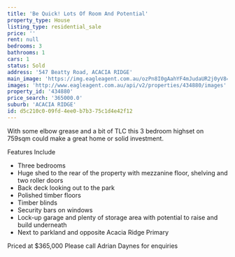 ```yaml
---
title: 'Be Quick! Lots Of Room And Potential'
property_type: House
listing_type: residential_sale
price: ''
rent: null
bedrooms: 3
bathrooms: 1
cars: 1
status: Sold
address: '547 Beatty Road, ACACIA RIDGE'
main_image: 'https://img.eagleagent.com.au/ozPn8I0gAahYF4mJudaUR2j0yV8=/1280x854/smart/https://s3-us-west-2.amazonaws.com/eagleagent-orig/images/6818543/104659418-image-M.jpg'
images: 'http://www.eagleagent.com.au/api/v2/properties/434880/images'
property_id: '434880'
price_search: '365000.0'
suburb: 'ACACIA RIDGE'
id: d5c210c0-09fd-4ee0-b7b3-75c1d4e42f12
---
```

With some elbow grease and a bit of TLC this 3 bedroom highset on 759sqm could make a great home or solid investment.

Features Include

- Three bedrooms
- Huge shed to the rear of the property with mezzanine floor, shelving and two roller doors
- Back deck looking out to the park
- Polished timber floors
- Timber blinds
- Security bars on windows
- Lock-up garage and plenty of storage area with potential to raise and build underneath
- Next to parkland and opposite Acacia Ridge Primary

Priced at $365,000
Please call Adrian Daynes for enquiries